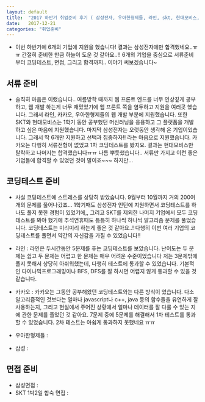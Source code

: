 ```yaml
---
layout: default
title:  "2017 하반기 취업준비 후기 ( 삼성전자, 우아한형제들, 라인, skt, 현대모비스, 카카오 )  🆕"
date:   2017-12-21
categories: "취업준비"
---
```


* 이번 하반기에 6개의 기업에 지원을 했습니다! 결과는 삼성전자에만 합격했네요..ㅠㅠ 간절히 준비한 만큼 하늘이 도운 것 같아요..!! 6개의 기업을 중심으로
서류준비부터 코딩테스트, 면접, 그리고 합격까지.. 이야기 써보겠습니다~

## 서류 준비
* 솔직히 마음은 이랬습니다.. 여름방학 때까지 웹 프론트 엔드를 너무 인상깊게 공부하고, 웹 개발 하는게 너무 재밌었기에 웹 프론트 쪽을 염두하고 지원을 여러곳 했습니다.
그래서 라인, 카카오, 우아한형제들의 웹 개발 부분에 지원했습니다. 또한 SKT와 현대모비스는 1학기 동안 공부했던 머신러닝을 응용하고 그 플랫폼을 개발하고 싶은 마음에 지원했습니다.
마지막 삼성전자는 오랫동안 생각해 온 기업이었습니다. 그래서 딱 6개만 지원하고 선택과 집중하자!! 라는 마음으로 지원했습니다. 카카오는 다행히 서류전형이 없었고
1차 코딩테스트를 봤지요. 결과는 현대모비스만 탈락하고 나머지는 합격했습니다ㅠㅠ 나름 뿌듯했습니다.. 서류만 가지고 이런 좋은 기업들에 합격할 수 있었던 것이 말이죠~~~ 하지만...

## 코딩테스트 준비
* 사실 코딩테스트에 스트레스를 상당히 받았습니다. 9월부터 10월까지 거의 200여개의 문제를 풀어나갔죠... 1학기때도 삼성전자 인턴에 지원하면서 코딩테스트를 하나도 풀지 못한
경험이 있었기에,, 그리고 SKT를 제외한 나머지 기업에서 모두 코딩테스트를 봐야 했기에 추석연휴때도 틈틈히 하나씩 하나씩 알고리즘 문제를 풀었습니다. 코딩테스트는 미리미리 하는게
좋은 것 같아요..! 다행히 이번 여러 기업의 코딩테스트를 풀면서 약간의 자신감을 가질 수 있었습니다!!

* 라인 : 라인은 두시간동안 5문제를 푸는 코딩테스트를 보았습니다. 난이도는 두 문제는 쉽고 두 문제는 어렵고 한 문제는 매우 어려운 수준이었습니다 저는 3문제밖에 풀지 못해서 상당히
아쉬워했는데, 다행히 테스트에 통과할 수 있었습니다. 기본적인 다이나믹프로그래밍이나 BFS, DFS를 잘 하시면 어렵지 않게 통과할 수 있을 것 같습니다.

* 카카오 : 카카오는 그동안 공부해왔던 코딩테스트와는 다른 방식이 었습니다. 다소 알고리즘적인 것보다는 얼마나 javascript나 c++, java 등의 함수들을 유연하게 잘 사용하는지, 그리고
현실에서 주어진 상황에서 얼마나 데이터를 잘 다룰 수 있는 지에 관한 문제를 풀었던 것 같아요. 7문제 중에 5문제를 해결해서 1차 테스트를 통과할 수 있었습니다. 2차 테스트는 아쉽게 통과하지
못했네요 ㅠㅠ

* 우아한형제들 :
* 삼성 :



## 면접 준비
* 삼성면접 :
* SKT 1박2일 합숙 면접 :